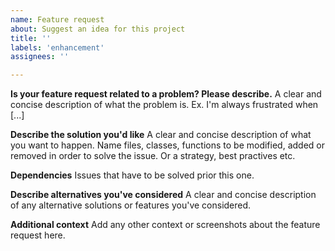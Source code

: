 ```yaml
---
name: Feature request
about: Suggest an idea for this project
title: ''
labels: 'enhancement'
assignees: ''

---
```


**Is your feature request related to a problem? Please describe.**
A clear and concise description of what the problem is. Ex. I'm always frustrated when [...]

**Describe the solution you'd like**
A clear and concise description of what you want to happen.
Name files, classes, functions to be modified, added or removed in order to solve the issue. Or a strategy, best practives etc.

**Dependencies**
Issues that have to be solved prior this one.

**Describe alternatives you've considered**
A clear and concise description of any alternative solutions or features you've considered.

**Additional context**
Add any other context or screenshots about the feature request here.
